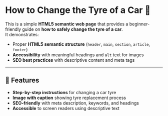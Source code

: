 # How to Change the Tyre of a Car 🚗

This is a simple **HTML5 semantic web page** that provides a beginner-friendly guide on **how to safely change the tyre of a car**.  
It demonstrates:

- Proper **HTML5 semantic structure** (`header`, `main`, `section`, `article`, `footer`)  
- **Accessibility** with meaningful headings and `alt` text for images  
- **SEO best practices** with descriptive content and meta tags  

---

## 🔹 Features

- **Step-by-step instructions** for changing a car tyre  
- **Image with caption** showing tyre replacement process  
- **SEO-friendly** with meta description, keywords, and headings  
- **Accessible** to screen readers using descriptive text  


